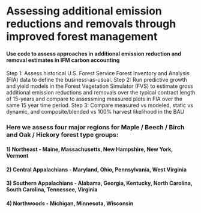 # Assessing additional emission reductions and removals through improved forest management


#### Use code to assess approaches in additional emission reduction and removal estimates in IFM carbon accounting 
Step 1: Assess historical U.S. Forest Service Forest Inventory and Analysis (FIA) data to define the business-as-usual.
Step 2: Run predictive growth and yield models in the Forest Vegetation Simulator (FVS) to estimate gross additional emission reductions and removals over the typical contract length of 15-years and compare to assessming measured plots in FIA over the same 15 year time period. 
Step 3: Compare measured vs modeled, static vs dynamic, and composite/blended vs 100% harvest likelihood in the BAU

### Here we assess four major regions for Maple / Beech / Birch and Oak / Hickory forest type groups:
#### 1) Northeast - Maine, Massachusetts, New Hampshire, New York, Vermont
#### 2) Central Appalachians - Maryland, Ohio, Pennsylvania, West Virginia
#### 3) Southern Appalachians - Alabama, Georgia, Kentucky, North Carolina, South Carolina, Tennessee, Virginia
#### 4) Northwoods - Michigan, Minnesota, Wisconsin

